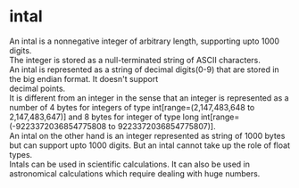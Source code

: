 # intal
An intal is a nonnegative integer of arbitrary length, supporting upto 1000 digits.  
The integer is stored as a null-terminated string of ASCII characters.  
An intal is represented as a string of decimal digits(0-9) that are stored in the big endian format. It doesn't support  
decimal points.  
It is different from an integer in the sense that an integer is represented as a number of 4 bytes for integers of type int[range=(2,147,483,648 to 2,147,483,647)] and 8 bytes for integer of type long int[range=(-9223372036854775808 to 9223372036854775807)].  
An intal on the other hand is an integer represented as string of 1000 bytes but can support upto 1000 digits. But an intal cannot take up the role of float types.  
Intals can be used in scientific calculations. It can also be used in astronomical calculations which require dealing with huge numbers.  
